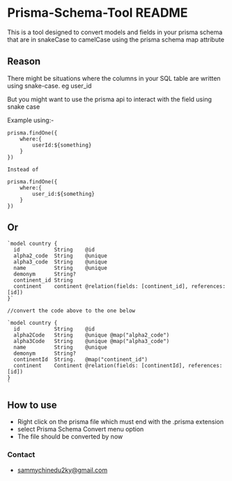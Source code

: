 # Prisma-Schema-Tool README

This is a tool designed to convert models and fields in your prisma schema that are in snakeCase to camelCase using the prisma schema map attribute

## Reason

There might be situations where the columns in your SQL table are written using snake-case. eg user_id

But you might want to use the prisma api to interact with the field using snake case 

Example using:- 

```
prisma.findOne({
    where:{
        userId:${something}
    }
})

Instead of

prisma.findOne({
    where:{
        user_id:${something}
    }
})

```
## Or 

```
`model country {
  id           String    @id
  alpha2_code  String    @unique
  alpha3_code  String    @unique
  name         String    @unique
  demonym      String?
  continent_id String
  continent    continent @relation(fields: [continent_id], references: [id])
}`

//convert the code above to the one below

`model country {
  id           String    @id
  alpha2Code   String    @unique @map("alpha2_code")
  alpha3Code   String    @unique @map("alpha3_code")
  name         String    @unique
  demonym      String?
  continentId  String.   @map("continent_id")
  continent    Continent @relation(fields: [continentId], references: [id])
}
`
```
## How to use
- Right click on the prisma file which must end with the .prisma extension
- select Prisma Schema Convert menu option
- The file should be converted by now 

### Contact
- sammychinedu2ky@gmail.com